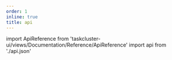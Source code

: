 ```yaml
---
order: 1
inline: true
title: api
---
```


import ApiReference from 'taskcluster-ui/views/Documentation/Reference/ApiReference'
import api from './api.json'

<ApiReference json={api} />

